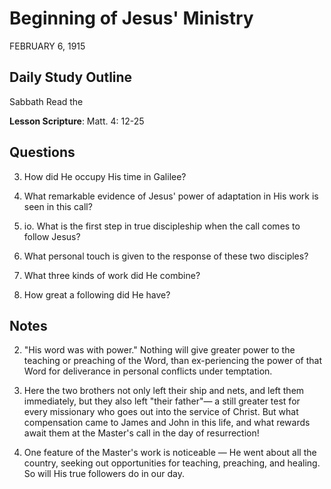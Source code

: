 # Beginning of Jesus' Ministry
FEBRUARY 6, 1915

## Daily Study Outline

Sabbath Read the

**Lesson Scripture**: Matt. 4: 12-25

## Questions

3. How did He occupy His time in Galilee? 

9. What remarkable evidence of Jesus' power of adaptation in His work is seen in this call? 

3. io. What is the first step in true discipleship when the call comes to follow Jesus? 

12. What personal touch is given to the response of these two disciples? 

14. What three kinds of work did He combine? 

17. How great a following did He have? 

## Notes

2. "His word was with power." Nothing will give greater power to the teaching or preaching of the Word, than ex-periencing the power of that Word for deliverance in personal conflicts under temptation.

5. Here the two brothers not only left their ship and nets, and left them immediately, but they also left "their father"— a still greater test for every missionary who goes out into the service of Christ. But what compensation came to James and John in this life, and what rewards await them at the Master's call in the day of resurrection!

6. One feature of the Master's work is noticeable — He went about all the country, seeking out opportunities for teaching, preaching, and healing. So will His true followers do in our day.
